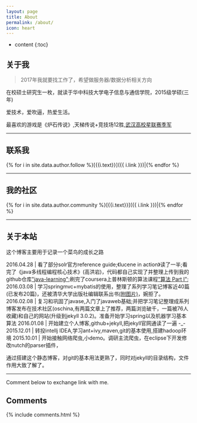 ```yaml
---
layout: page
title: About
permalink: /about/
icon: heart
---
```


* content
{:toc}


## 关于我


> 2017年我就要找工作了，希望做服务器/数据分析相关方向

在校硕士研究生一枚，就读于华中科技大学电子信息与通信学院，2015级学硕(三年)   

爱技术，爱吹逼，热爱生活。

最喜欢的游戏是《炉石传说》,天梯传说+竞技场12胜,[武汉高校星联赛季军](http://7xsna4.com2.z0.glb.clouddn.com/heartstone-prize.png)

---

## 联系我


{% for i in site.data.author.follow %}[{{i.text}}]({{ i.link }})|{% endfor %}

---

## 我的社区

{% for i in site.data.author.community %}[{{i.text}}]({{ i.link }})|{% endfor %}




---

## 关于本站  


这个博客主要用于记录一个菜鸟的成长之路

2016.04.28 | 看了部分solr官方reference guide;《lucene in action》读了一半;看完了《java多线程编程核心技术》(高洪岩)，代码都自己实现了并整理上传到我的github仓库["java-learning"](https://github.com/brianway/java-learning);刷完了coursera上普林斯顿的算法课程["算法 Part I"](https://www.coursera.org/course/algs4partI);
2016.03.08 | 学习springmvc+mybatis的使用，整理了系列学习笔记博客近40篇(已发布20篇)，还被清华大学出版社编辑联系出书[(附图片)](http://7xph6d.com1.z0.glb.clouddn.com/%E9%9A%8F%E7%AC%94_%E6%B8%85%E5%8D%8E%E5%A4%A7%E5%AD%A6%E5%87%BA%E7%89%88%E7%A4%BE%E8%81%94%E7%B3%BB%E6%88%91.png)，婉拒了。
2016.02.08 | 复习和巩固了javase,入门了javaweb基础;并把学习笔记整理成系列博客发布在技术社区(oschina,有两篇文章上了推荐，两篇浏览破千，一篇被76人收藏)和自己的网站(升级到jekyll 3.0.2)。准备开始学习spring以及机器学习基本算法
2016.01.08 | 开始建立个人博客,github+jekyll,把jekyll官网通读了一遍  -_-
2015.12.01 | 转投intellj IDEA,学习ant+ivy,maven,git的基本使用,搭建hadoop环境
2015.10.01 | 开始接触网络爬虫,小demo。调研主流爬虫，在eclipse下开发修改nutch的parser插件，


通过搭建这个静态博客，对git的基本用法更熟了，同时对jekyll的目录结构，文件作用大致了解了。  

---


Comment below to exchange link with me.  


## Comments

{% include comments.html %}



